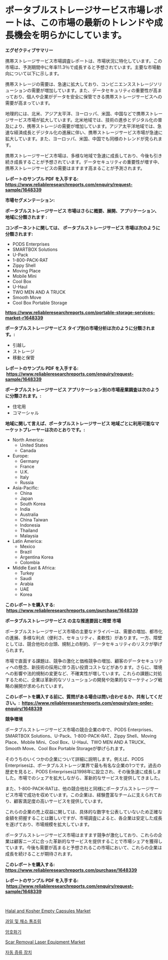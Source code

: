 <p><h1>ポータブルストレージサービス市場レポートは、この市場の最新のトレンドや成長機会を明らかにしています。</h1></p><p><strong>エグゼクティブサマリー</strong></p>
<p><p>携帯ストレージサービス市場調査レポートは、市場状況に特化しています。この市場は、予測期間中に年率11.3％で成長すると予想されています。主要な市場動向について以下に示します。</p><p>携帯ストレージの需要は、急速に拡大しており、コンビニエンスストレージソリューションの需要が増加しています。また、データセキュリティの重要性が高まっており、個人や企業がデータを安全に保管できる携帯ストレージサービスへの需要が高まっています。</p><p>地理的には、北米、アジア太平洋、ヨーロッパ、米国、中国などで携帯ストレージサービス市場が拡大しています。北米地域では、技術の進歩とデジタル化の普及により、携帯ストレージの需要が増加しています。アジア太平洋地域では、急速な経済成長とデジタル化の進展に伴い、携帯ストレージサービス市場が急速に拡大しています。また、ヨーロッパ、米国、中国でも同様のトレンドが見られます。</p><p>携帯ストレージサービス市場は、多様な地域で急速に成長しており、今後も引き続き成長することが予想されています。データセキュリティの重要性が増す中、携帯ストレージサービスの需要はますます高まることが予測されます。</p></p>
<p><strong>レポートのサンプル PDF を入手する: <a href="https://www.reliableresearchreports.com/enquiry/request-sample/1648339">https://www.reliableresearchreports.com/enquiry/request-sample/1648339</a></strong></p>
<p><strong>市場セグメンテーション:</strong></p>
<p><strong> ポータブルストレージサービス 市場はさらに概要、展開、アプリケーション、地域に分類されます :</strong></p>
<p><strong>コンポーネントに関しては、 ポータブルストレージサービス 市場は次のように分類されます: &nbsp;</strong></p>
<p><ul><li>PODS Enterprises</li><li>SMARTBOX Solutions</li><li>U-Pack</li><li>1-800-PACK-RAT</li><li>Zippy Shell</li><li>Moving Place</li><li>Mobile Mini</li><li>Cool Box</li><li>U-Haul</li><li>TWO MEN AND A TRUCK</li><li>Smooth Move</li><li>Cool Box Portable Storage</li></ul></p>
<p><strong><a href="https://www.reliableresearchreports.com/portable-storage-services-market-r1648339">https://www.reliableresearchreports.com/portable-storage-services-market-r1648339</a></strong></p>
<p><strong> ポータブルストレージサービス タイプ別の市場分析は次のように分類されます。:</strong></p>
<p><ul><li>引越し</li><li>ストレージ</li><li>移動と保管</li></ul></p>
<p><strong>レポートのサンプル PDF を入手する: &nbsp;<a href="https://www.reliableresearchreports.com/enquiry/request-sample/1648339">https://www.reliableresearchreports.com/enquiry/request-sample/1648339</a></strong></p>
<p><strong> ポータブルストレージサービス アプリケーション別の市場産業調査は次のように分類されます。:</strong></p>
<p><ul><li>住宅用</li><li>コマーシャル</li></ul></p>
<p><strong>地域に関して言えば、ポータブルストレージサービス 地域ごとに利用可能なマーケットプレーヤーは次のとおりです。:</strong></p>
<p><ul>
    <li>
        North America:
        <ul>
            <li>United States</li>
            <li>Canada</li>
        </ul>
    </li>
    <li>
        Europe:
        <ul>
            <li>Germany</li>
            <li>France</li>
            <li>U.K.</li>
            <li>Italy</li>
            <li>Russia</li>
        </ul>
    </li>
    <li>
        Asia-Pacific:
        <ul>
            <li>China</li>
            <li>Japan</li>
            <li>South Korea</li>
            <li>India</li>
            <li>Australia</li>
            <li>China Taiwan</li>
            <li>Indonesia</li>
            <li>Thailand</li>
            <li>Malaysia</li>
        </ul>
    </li>
    <li>
        Latin America:
        <ul>
            <li>Mexico</li>
            <li>Brazil</li>
            <li>Argentina Korea</li>
            <li>Colombia</li>
        </ul>
    </li>
    <li>
        Middle East & Africa:
        <ul>
            <li>Turkey</li>
            <li>Saudi</li>
            <li>Arabia</li>
            <li>UAE</li>
            <li>Korea</li>
        </ul>
    </li>
    </ul></p>
<p><strong>このレポートを購入する: &nbsp;<a href="https://www.reliableresearchreports.com/purchase/1648339">https://www.reliableresearchreports.com/purchase/1648339</a></strong></p>
<p><strong>ポータブルストレージサービス の主な推進要因と障壁 市場</strong></p>
<p><p>ポータブルストレージサービス市場の主要なドライバーは、需要の増加、都市化の進展、多様な利点（便利さ、セキュリティ、柔軟性）があります。一方、障壁としては、競合他社の台頭、規制上の制約、データセキュリティのリスクが挙げられます。</p><p>市場で直面する課題は、競争の激化と価格競争の増加、顧客のデータセキュリティへの懸念、新技術の採用に伴う高い投資コストなどがあります。さらに、環境への影響や法的規制の変更など、不確実性が増しています。これらの課題に対処するために、企業は革新的なソリューションの開発や効果的なマーケティング戦略の展開が求められています。</p></p>
<p><strong>このレポートを購入する前に、質問がある場合は問い合わせるか、共有してください。:&nbsp; <a href="https://www.reliableresearchreports.com/enquiry/pre-order-enquiry/1648339">https://www.reliableresearchreports.com/enquiry/pre-order-enquiry/1648339</a></strong></p>
<p><strong>競争環境</strong></p>
<p><p>ポータブルストレージサービス市場の競合企業の中で、PODS Enterprises、SMARTBOX Solutions、U-Pack、1-800-PACK-RAT、Zippy Shell、Moving Place、Mobile Mini、Cool Box、U-Haul、TWO MEN AND A TRUCK、Smooth Move、Cool Box Portable Storageが挙げられます。</p><p>そのうちのいくつかの企業について詳細に説明します。例えば、PODS Enterprisesは、ポータブルストレージ業界で最も有名な企業の1つです。過去の歴史を見ると、PODS Enterprisesは1998年に設立され、その後急速に成長しました。市場でのシェアを拡大しながら、革新的なサービスを提供してきました。</p><p>また、1-800-PACK-RATは、他の競合他社と同様にポータブルストレージサービス市場で成功を収めています。この企業は、経験豊富なチームに支えられており、顧客満足度の高いサービスを提供しています。</p><p>これらの企業の売上収益に関しては、具体的な数字を公表していないため正確な金額を把握することは難しいですが、市場調査によると、各企業は安定した成長を遂げており、市場規模を拡大しています。</p><p>ポータブルストレージサービス市場はますます競争が激化しており、これらの企業は顧客ニーズに合った革新的なサービスを提供することで市場シェアを獲得しています。今後も需要が高まると予想されるこの市場において、これらの企業は成長を続けることが期待されます。</p></p>
<p><strong>このレポートを購入する: &nbsp; <a href="https://www.reliableresearchreports.com/purchase/1648339">https://www.reliableresearchreports.com/purchase/1648339</a></strong></p>
<p><strong>レポートのサンプル PDF を入手する: &nbsp;<a href="https://www.reliableresearchreports.com/enquiry/request-sample/1648339">https://www.reliableresearchreports.com/enquiry/request-sample/1648339</a></strong><strong></strong></p>
<p>&nbsp;</p>
<p><p><a href="https://www.linkedin.com/pulse/halal-kosher-empty-capsules-market-competitive-analysis-trends-9mwoe?trackingId=%2F7Ddyh7sev1NX9xwlgnHaw%3D%3D">Halal and Kosher Empty Capsules Market</a></p><p><a href="https://medium.com/@kasandrarempel/%ED%86%B5%EC%A1%B0%EB%A6%BC-%EA%B3%BC%EC%9D%BC-%EB%B0%8F-%EC%B1%84%EC%86%8C-%EC%8B%9C%EC%9E%A5-%EC%A0%84%EB%A7%9D-%EC%82%B0%EC%97%85-%EA%B0%9C%EC%9A%94-%EB%B0%8F-%EC%A0%84%EB%A7%9D-2024%EB%85%84%EB%B6%80%ED%84%B0-2031%EB%85%84%EA%B9%8C%EC%A7%80-af20aa918ef3">과일 및 채소 통조림</a></p><p><a href="https://medium.com/@leonidasalazar756/%EC%95%94%ED%98%B8%ED%99%94%EA%B8%B0-%EC%8B%9C%EC%9E%A5-%EC%9D%B8%EC%82%AC%EC%9D%B4%ED%8A%B8-2024%EB%85%84%EB%B6%80%ED%84%B0-2031%EB%85%84%EA%B9%8C%EC%A7%80%EC%9D%98-%EC%8B%9C%EC%9E%A5-%ED%8A%B8%EB%A0%8C%EB%93%9C-%EC%84%B1%EC%9E%A5-%EC%A0%84%EB%A7%9D-70c1f7a9532d">암호화기</a></p><p><a href="https://www.linkedin.com/pulse/decoding-scar-removal-laser-equipment-market-metrics-share-pm9oe?trackingId=W57YyoLYVqyNgDqLwsekbg%3D%3D">Scar Removal Laser Equipment Market</a></p><p><a href="https://github.com/laholand/Market-Research-Report-List-3/blob/main/642858025576.md">자동 증류 장치</a></p></p>